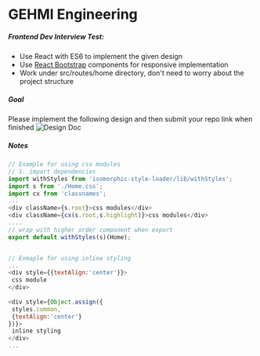 # GEHMI Engineering
##### Frontend Dev Interview Test:
 - Use React with ES6 to implement the given design 
 - Use [React Bootstrap](https://react-bootstrap.github.io/components.html) components for responsive implementation
 - Work under src/routes/home directory, don't need to worry about the project structure 

##### Goal
Please implement the following design and then submit your repo link when finished 
 ![Design Doc](http://www.purelybranded.com/wp-content/uploads/2012/09/responsive-web-design-a-working-example.gif)

##### Notes

```javascript
// Example for using css modules
// 1. import dependencies
import withStyles from 'isomorphic-style-loader/lib/withStyles';
import s from './Home.css';
import cx from 'classnames';
...
<div className={s.root}>css modules</div>
<div className={cx(s.root,s.highlight)}>css modules</div>
....
// wrap with higher order component when export
export default withStyles(s)(Home);


// Exmaple for using inline styling
...
<div style={{textAlign:'center'}}>
 css module
</div>
  
<div style={Object.assign({
 styles.common,
 {textAlign:'center'}
})}>
 inline styling
</div>
...
```
